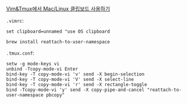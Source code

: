 [Vim&Tmux에서 Mac/Linux 클립보드 사용하기](https://rampart81.github.io/post/vim-clipboard-share/)

`.vimrc`:
```
set clipboard=unnamed "use OS clipboard
```

```
brew install reattach-to-user-namespace
```

`.tmux.conf`:
```
setw -g mode-keys vi
unbind -Tcopy-mode-vi Enter
bind-key -T copy-mode-vi 'v' send -X begin-selection
bind-key -T copy-mode-vi 'V' send -X select-line
bind-key -T copy-mode-vi 'r' send -X rectangle-toggle
bind -Tcopy-mode-vi 'y' send -X copy-pipe-and-cancel "reattach-to-user-namespace pbcopy"
```

